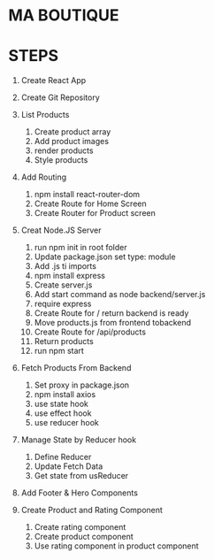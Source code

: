 # MA BOUTIQUE

# STEPS

1. Create React App

2. Create Git Repository

3. List Products

   1. Create product array
   2. Add product images
   3. render products
   4. Style products

4. Add Routing

   1. npm install react-router-dom
   2. Create Route for Home Screen
   3. Create Router for Product screen

5. Creat Node.JS Server

   1. run npm init in root folder
   2. Update package.json set type: module
   3. Add .js ti imports
   4. npm install express
   5. Create server.js
   6. Add start command as node backend/server.js
   7. require express
   8. Create Route for / return backend is ready
   9. Move products.js from frontend tobackend
   10. Create Route for /api/products
   11. Return products
   12. run npm start

6. Fetch Products From Backend

   1. Set proxy in package.json
   2. npm install axios
   3. use state hook
   4. use effect hook
   5. use reducer hook

7. Manage State by Reducer hook

   1. Define Reducer
   2. Update Fetch Data
   3. Get state from usReducer

8. Add Footer & Hero Components

9. Create Product and Rating Component
   1. Create rating component
   2. Create product component
   3. Use rating component in product component
